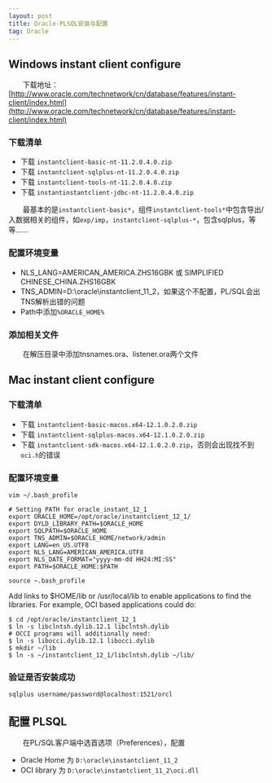 ```yaml
---
layout: post
title: Oracle-PLSQL安装与配置
tag: Oracle
---
```

## Windows instant client configure
　　下载地址：[http://www.oracle.com/technetwork/cn/database/features/instant-client/index.html](http://www.oracle.com/technetwork/cn/database/features/instant-client/index.html)

### 下载清单

* 下载 `instantclient-basic-nt-11.2.0.4.0.zip`
* 下载 `instantclient-sqlplus-nt-11.2.0.4.0.zip`
* 下载 `instantclient-tools-nt-11.2.0.4.0.zip`
* 下载 `instantinstantclient-jdbc-nt-11.2.0.4.0.zip`

　　最基本的是`instantclient-basic*`，组件`instantclient-tools*`中包含导出/入数据相关的组件，如`exp/imp`，`instantclient-sqlplus-*`，包含sqlplus，等等……
### 配置环境变量

* NLS_LANG=AMERICAN_AMERICA.ZHS16GBK 或 SIMPLIFIED CHINESE_CHINA.ZHS16GBK
* TNS_ADMIN=D:\oracle\instantclient_11_2，如果这个不配置，PL/SQL会出TNS解析出错的问题
* Path中添加`%ORACLE_HOME%`

### 添加相关文件
　　在解压目录中添加tnsnames.ora、listener.ora两个文件

## Mac instant client configure

### 下载清单
* 下载 `instantclient-basic-macos.x64-12.1.0.2.0.zip`
* 下载 `instantclient-sqlplus-macos.x64-12.1.0.2.0.zip`
* 下载 `instantclient-sdk-macos.x64-12.1.0.2.0.zip`，否则会出现找不到`oci.h`的错误

### 配置环境变量

```shell
vim ~/.bash_profile

# Setting PATH for oracle_instant_12_1
export ORACLE_HOME=/opt/oracle/instantclient_12_1/
export DYLD_LIBRARY_PATH=$ORACLE_HOME
export SQLPATH=$ORACLE_HOME
export TNS_ADMIN=$ORACLE_HOME/network/admin
export LANG=en_US.UTF8
export NLS_LANG=AMERICAN_AMERICA.UTF8
export NLS_DATE_FORMAT="yyyy-mm-dd HH24:MI:SS"
export PATH=$ORACLE_HOME:$PATH

source ~.bash_profile
```
  
  Add links to $HOME/lib or /usr/local/lib to enable applications to find the libraries. For example, OCI based applications could do:

```shell
$ cd /opt/oracle/instantclient_12_1
$ ln -s libclntsh.dylib.12.1 libclntsh.dylib
# OCCI programs will additionally need:
$ ln -s libocci.dylib.12.1 libocci.dylib
$ mkdir ~/lib
$ ln -s ~/instantclient_12_1/libclntsh.dylib ~/lib/
```
### 验证是否安装成功
```shell
sqlplus username/password@localhost:1521/orcl
```

## 配置 PLSQL
　　在PL/SQL客户端中选首选项（Preferences），配置
* Oracle Home 为 `D:\oracle\instantclient_11_2`
* OCI library 为 `D:\oracle\instantclient_11_2\oci.dll`



